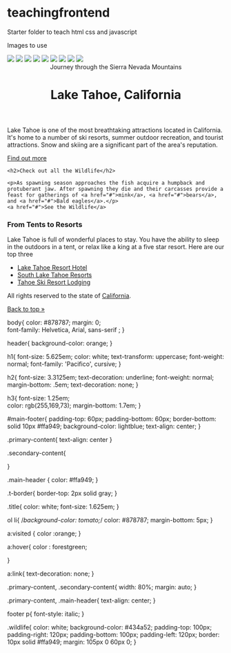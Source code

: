 # teachingfrontend
Starter folder to teach html css and javascript

Images to use

<img src="http://c1.staticflickr.com/9/8450/8026519634_f33f3724ea_b.jpg ">

<img src="http://c2.staticflickr.com/8/7218/7209301894_c99d3a33c2_h.jpg ">

<img src="http://c2.staticflickr.com/8/7231/6947093326_df216540ff_b.jpg"> 

<img src="http://c1.staticflickr.com/9/8788/17367410309_78abb9e5b6_b.jpg">

<img src="http://c2.staticflickr.com/6/5814/20700286354_762c19bd3b_b.jpg ">

<img src="http://c2.staticflickr.com/6/5647/21137202535_404bf25729_b.jpg ">

<img src="http://c2.staticflickr.com/6/5588/14991687545_5c8e1a2e86_b.jpg"> 

<img src="http://c2.staticflickr.com/4/3888/14878097108_5997041006_b.jpg"> 

<img src="http://c2.staticflickr.com/8/7579/15482110477_0b0e9e5421_b.jpg">



<!DOCTYPE html>
<html>
  <head>
  	<link rel="stylesheet" href="css/style.css" type="text/css" />
    <title>Lake Tahoe</title>
  </head>
<body> 
    <header id="top" class="main-header">
      <span>Journey through the Sierra Nevada Mountains</span>
      <h1>Lake Tahoe, California</h1>
    </header>
    
<div class="primary-content t-border">
    <p>
      Lake Tahoe is one of the most breathtaking attractions located in California. It's home to a number of ski resorts, summer outdoor recreation, and tourist attractions. Snow and skiing are a significant part of the area's reputation.
    </p>
    <a href="#">Find out more</a>
    
    <h2>Check out all the Wildlife</h2>
    
	<p>As spawning season approaches the fish acquire a humpback and protuberant jaw. After spawning they die and their carcasses provide a feast for gatherings of <a href="#">mink</a>, <a href="#">bears</a>, and <a href="#">Bald eagles</a>.</p>
	<a href="#">See the Wildlife</a>
</div> 

<div class="secondary-content t-border">
<h3>From Tents to Resorts</h3>
 <p>Lake Tahoe is full of wonderful places to stay. You have the ability to sleep in the outdoors in a tent, or relax like a king at a five star resort. Here are our top three </p>
<ul>
	<li><a href="#">Lake Tahoe Resort Hotel</a></li>
	<li><a href="#">South Lake Tahoe Resorts</a></li>
	<li><a href="#">Tahoe Ski Resort Lodging</a></li>
</ul> 
<div>
<footer id="main-footer" class="t-border">
	<p>All rights reserved to the state of <a href="#">California</a>.</p>
	<a href="#top">Back to top &raquo;</a>
</footer>
<!--<img src="http://c1.staticflickr.com/9/8450/8026519634_f33f3724ea_b.jpg " width="400px" height="215px">-->
<!--<img src="http://c1.staticflickr.com/9/8450/8026519634_f33f3724ea_b.jpg " width="400px" height="215px">-->
</body>
</html>











body{
   color: #878787; 
   margin: 0;  
font-family: Helvetica, Arial, sans-serif ;
}

header{
    background-color: orange;
}

h1{ 
    font-size: 5.625em; 
    color: white;
    text-transform: uppercase;
    font-weight: normal;
    font-family: 'Pacifico', cursive;
}

h2{
    font-size: 3.3125em;
    text-decoration: underline;
    font-weight: normal;
    margin-bottom: .5em;
    text-decoration: none;
}

h3{
    font-size: 1.25em;  
    color: rgb(255,169,73);
    margin-bottom: 1.7em;
}

#main-footer{
    padding-top: 60px;
    padding-bottom: 60px;
    border-bottom: solid 10px #ffa949;
    background-color: lightblue;
    text-align: center;
}

.primary-content{
    text-align: center
}

.secondary-content{
  
}

.main-header {
    color: #ffa949;
}

.t-border{
     border-top: 2px solid gray;
}

.title{ 
    color: white;
  font-size: 1.625em;
}

ol li{
    /*background-color: tomato;*/
    color: #878787;
    margin-bottom: 5px;
}

a:visited {
color :orange;
}

a:hover{
    color : forestgreen;
    
}

a:link{
    text-decoration: none;
}

.primary-content, .secondary-content{
    width: 80%;
    margin: auto;
} 

.primary-content, .main-header{
    text-align: center;
}

footer p{
    font-style: italic;
}

.wildlife{
color: white; 
background-color: #434a52; 
padding-top: 100px; 
padding-right: 120px;
padding-bottom: 100px;
padding-left: 120px;
border: 10px solid #ffa949; 
margin: 105px 0 60px 0;
}
